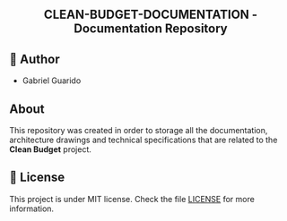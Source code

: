 <h2 align="center">
  CLEAN-BUDGET-DOCUMENTATION - Documentation Repository
</h2>

## :bust_in_silhouette: Author
* Gabriel Guarido

## About
This repository was created in order to storage all the documentation, architecture drawings and technical specifications that are related to the **Clean Budget** project.

## :memo: License
This project is under MIT license. Check the file [LICENSE](LICENSE) for more information.
